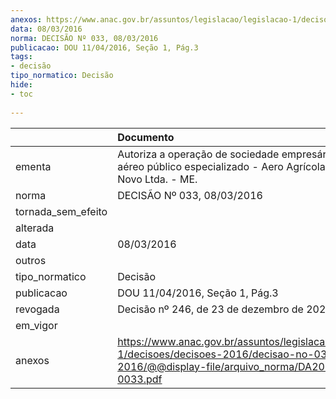```yaml
---
anexos: https://www.anac.gov.br/assuntos/legislacao/legislacao-1/decisoes/decisoes-2016/decisao-no-033-08-03-2016/@@display-file/arquivo_norma/DA2016-0033.pdf
data: 08/03/2016
norma: DECISÃO Nº 033, 08/03/2016
publicacao: DOU 11/04/2016, Seção 1, Pág.3
tags:
- decisão
tipo_normatico: Decisão
hide: 
- toc 
 
---
```


|                    | Documento                                                                                                                                              |
|:-------------------|:-------------------------------------------------------------------------------------------------------------------------------------------------------|
| ementa             | Autoriza a operação de sociedade empresária de serviço aéreo público especializado - Aero Agrícola Campo Novo Ltda. - ME.                              |
| norma              | DECISÃO Nº 033, 08/03/2016                                                                                                                             |
| tornada_sem_efeito |                                                                                                                                                        |
| alterada           |                                                                                                                                                        |
| data               | 08/03/2016                                                                                                                                             |
| outros             |                                                                                                                                                        |
| tipo_normatico     | Decisão                                                                                                                                                |
| publicacao         | DOU 11/04/2016, Seção 1, Pág.3                                                                                                                         |
| revogada           | Decisão nº 246, de 23 de dezembro de 2020.                                                                                                             |
| em_vigor           |                                                                                                                                                        |
| anexos             | https://www.anac.gov.br/assuntos/legislacao/legislacao-1/decisoes/decisoes-2016/decisao-no-033-08-03-2016/@@display-file/arquivo_norma/DA2016-0033.pdf |